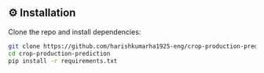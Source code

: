 ## ⚙️ Installation
Clone the repo and install dependencies:

```bash
git clone https://github.com/harishkumarha1925-eng/crop-production-prediction.git
cd crop-production-prediction
pip install -r requirements.txt
